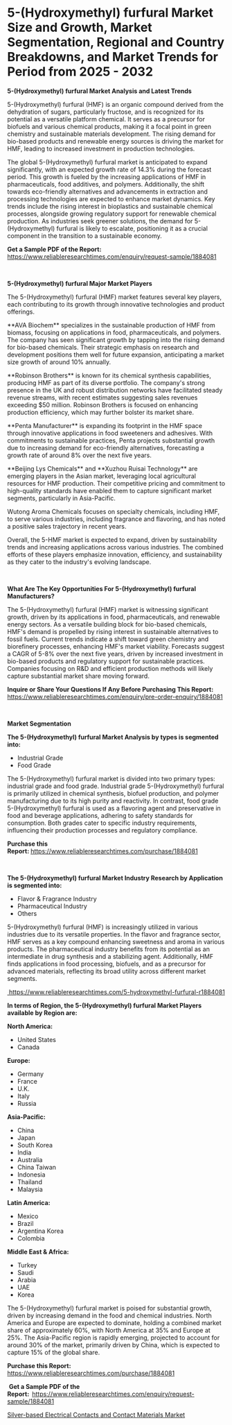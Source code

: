 <p><h1>5-(Hydroxymethyl) furfural Market Size and Growth, Market Segmentation, Regional and Country Breakdowns, and Market Trends for Period from 2025 -  2032</h1></p><p><strong>5-(Hydroxymethyl) furfural Market Analysis and Latest Trends</strong></p>
<p><p>5-(Hydroxymethyl) furfural (HMF) is an organic compound derived from the dehydration of sugars, particularly fructose, and is recognized for its potential as a versatile platform chemical. It serves as a precursor for biofuels and various chemical products, making it a focal point in green chemistry and sustainable materials development. The rising demand for bio-based products and renewable energy sources is driving the market for HMF, leading to increased investment in production technologies.</p><p>The global 5-(Hydroxymethyl) furfural market is anticipated to expand significantly, with an expected growth rate of 14.3% during the forecast period. This growth is fueled by the increasing applications of HMF in pharmaceuticals, food additives, and polymers. Additionally, the shift towards eco-friendly alternatives and advancements in extraction and processing technologies are expected to enhance market dynamics. Key trends include the rising interest in bioplastics and sustainable chemical processes, alongside growing regulatory support for renewable chemical production. As industries seek greener solutions, the demand for 5-(Hydroxymethyl) furfural is likely to escalate, positioning it as a crucial component in the transition to a sustainable economy.</p></p>
<p><strong>Get a Sample PDF of the Report:&nbsp;</strong> <a href="https://www.reliableresearchtimes.com/enquiry/request-sample/1884081?utm_campaign=3030&utm_medium=2&utm_source=Github&utm_content=ia&utm_term=03042025&utm_id=5-hydroxymethyl-furfural">https://www.reliableresearchtimes.com/enquiry/request-sample/1884081</a></p>
<p>&nbsp;</p>
<p><strong>5-(Hydroxymethyl) furfural Major Market Players</strong></p>
<p><p>The 5-(Hydroxymethyl) furfural (HMF) market features several key players, each contributing to its growth through innovative technologies and product offerings. </p><p>**AVA Biochem** specializes in the sustainable production of HMF from biomass, focusing on applications in food, pharmaceuticals, and polymers. The company has seen significant growth by tapping into the rising demand for bio-based chemicals. Their strategic emphasis on research and development positions them well for future expansion, anticipating a market size growth of around 10% annually.</p><p>**Robinson Brothers** is known for its chemical synthesis capabilities, producing HMF as part of its diverse portfolio. The company's strong presence in the UK and robust distribution networks have facilitated steady revenue streams, with recent estimates suggesting sales revenues exceeding $50 million. Robinson Brothers is focused on enhancing production efficiency, which may further bolster its market share.</p><p>**Penta Manufacturer** is expanding its footprint in the HMF space through innovative applications in food sweeteners and adhesives. With commitments to sustainable practices, Penta projects substantial growth due to increasing demand for eco-friendly alternatives, forecasting a growth rate of around 8% over the next five years.</p><p>**Beijing Lys Chemicals** and **Xuzhou Ruisai Technology** are emerging players in the Asian market, leveraging local agricultural resources for HMF production. Their competitive pricing and commitment to high-quality standards have enabled them to capture significant market segments, particularly in Asia-Pacific. </p><p>Wutong Aroma Chemicals focuses on specialty chemicals, including HMF, to serve various industries, including fragrance and flavoring, and has noted a positive sales trajectory in recent years.</p><p>Overall, the 5-HMF market is expected to expand, driven by sustainability trends and increasing applications across various industries. The combined efforts of these players emphasize innovation, efficiency, and sustainability as they cater to the industry's evolving landscape.</p></p>
<p>&nbsp;</p>
<p><strong>What Are The Key Opportunities For 5-(Hydroxymethyl) furfural Manufacturers?</strong></p>
<p><p>The 5-(Hydroxymethyl) furfural (HMF) market is witnessing significant growth, driven by its applications in food, pharmaceuticals, and renewable energy sectors. As a versatile building block for bio-based chemicals, HMF's demand is propelled by rising interest in sustainable alternatives to fossil fuels. Current trends indicate a shift toward green chemistry and biorefinery processes, enhancing HMF's market viability. Forecasts suggest a CAGR of 5-8% over the next five years, driven by increased investment in bio-based products and regulatory support for sustainable practices. Companies focusing on R&D and efficient production methods will likely capture substantial market share moving forward.</p></p>
<p><strong>Inquire or Share Your Questions If Any Before Purchasing This Report:</strong> <a href="https://www.reliableresearchtimes.com/enquiry/pre-order-enquiry/1884081?utm_campaign=3030&utm_medium=2&utm_source=Github&utm_content=ia&utm_term=03042025&utm_id=5-hydroxymethyl-furfural">https://www.reliableresearchtimes.com/enquiry/pre-order-enquiry/1884081</a></p>
<p>&nbsp;</p>
<p><strong>Market Segmentation</strong></p>
<p><strong>The 5-(Hydroxymethyl) furfural Market Analysis by types is segmented into:</strong></p>
<p><ul><li>Industrial Grade</li><li>Food Grade</li></ul></p>
<p><p>The 5-(Hydroxymethyl) furfural market is divided into two primary types: industrial grade and food grade. Industrial grade 5-(Hydroxymethyl) furfural is primarily utilized in chemical synthesis, biofuel production, and polymer manufacturing due to its high purity and reactivity. In contrast, food grade 5-(Hydroxymethyl) furfural is used as a flavoring agent and preservative in food and beverage applications, adhering to safety standards for consumption. Both grades cater to specific industry requirements, influencing their production processes and regulatory compliance.</p></p>
<p><strong>Purchase this Report:&nbsp;</strong><a href="https://www.reliableresearchtimes.com/purchase/1884081?utm_campaign=3030&utm_medium=2&utm_source=Github&utm_content=ia&utm_term=03042025&utm_id=5-hydroxymethyl-furfural">https://www.reliableresearchtimes.com/purchase/1884081</a></p>
<p>&nbsp;</p>
<p><strong>The 5-(Hydroxymethyl) furfural Market Industry Research by Application is segmented into:</strong></p>
<p><ul><li>Flavor & Fragrance Industry</li><li>Pharmaceutical Industry</li><li>Others</li></ul></p>
<p><p>5-(Hydroxymethyl) furfural (HMF) is increasingly utilized in various industries due to its versatile properties. In the flavor and fragrance sector, HMF serves as a key compound enhancing sweetness and aroma in various products. The pharmaceutical industry benefits from its potential as an intermediate in drug synthesis and a stabilizing agent. Additionally, HMF finds applications in food processing, biofuels, and as a precursor for advanced materials, reflecting its broad utility across different market segments.</p></p>
<p><a href="https://www.reliableresearchtimes.com/5-hydroxymethyl-furfural-r1884081?utm_campaign=3030&utm_medium=2&utm_source=Github&utm_content=ia&utm_term=03042025&utm_id=5-hydroxymethyl-furfural">&nbsp;https://www.reliableresearchtimes.com/5-hydroxymethyl-furfural-r1884081</a></p>
<p><strong>In terms of Region, the 5-(Hydroxymethyl) furfural Market Players available by Region are:</strong></p>
<p>
    <p> <strong> North America: </strong>
        <ul>
            <li>United States</li>
            <li>Canada</li>
        </ul>
        </p> 
    <p> <strong> Europe: </strong>
        <ul>
            <li>Germany</li>
            <li>France</li>
            <li>U.K.</li>
            <li>Italy</li>
            <li>Russia</li>
        </ul>
        </p> 
    <p> <strong> Asia-Pacific: </strong>
        <ul>
            <li>China</li>
            <li>Japan</li>
            <li>South Korea</li>
            <li>India</li>
            <li>Australia</li>
            <li>China Taiwan</li>
            <li>Indonesia</li>
            <li>Thailand</li>
            <li>Malaysia</li>
        </ul>
        </p> 
    <p> <strong> Latin America: </strong>
        <ul>
            <li>Mexico</li>
            <li>Brazil</li>
            <li>Argentina Korea</li>
            <li>Colombia</li>
        </ul>
        </p> 
    <p> <strong> Middle East & Africa: </strong>
        <ul>
            <li>Turkey</li>
            <li>Saudi</li>
            <li>Arabia</li>
            <li>UAE</li>
            <li>Korea</li>
        </ul>
    </p>
    </p>
<p><p>The 5-(Hydroxymethyl) furfural market is poised for substantial growth, driven by increasing demand in the food and chemical industries. North America and Europe are expected to dominate, holding a combined market share of approximately 60%, with North America at 35% and Europe at 25%. The Asia-Pacific region is rapidly emerging, projected to account for around 30% of the market, primarily driven by China, which is expected to capture 15% of the global share.</p></p>
<p><strong>Purchase this Report: </strong><a href="https://www.reliableresearchtimes.com/purchase/1884081?utm_campaign=3030&utm_medium=2&utm_source=Github&utm_content=ia&utm_term=03042025&utm_id=5-hydroxymethyl-furfural">https://www.reliableresearchtimes.com/purchase/1884081</a></p>
<p>&nbsp;<strong>Get a Sample PDF of the Report:&nbsp;&nbsp;</strong><a href="https://www.reliableresearchtimes.com/enquiry/request-sample/1884081?utm_campaign=3030&utm_medium=2&utm_source=Github&utm_content=ia&utm_term=03042025&utm_id=5-hydroxymethyl-furfural">https://www.reliableresearchtimes.com/enquiry/request-sample/1884081</a></p>
<p><strong></strong></p>
<p><p><a href="https://github.com/saeiddaemo/Market-Research-Report-List-1/blob/main/silver-based-electrical-contacts-and-contact-materials-market.md?utm_campaign=3030&utm_medium=2&utm_source=Github&utm_content=ia&utm_term=03042025&utm_id=5-hydroxymethyl-furfural">Silver-based Electrical Contacts and Contact Materials Market</a></p></p>